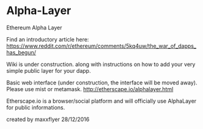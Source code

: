 # Alpha-Layer
Ethereum Alpha Layer


Find an introductory article here:
https://www.reddit.com/r/ethereum/comments/5kq4uw/the_war_of_dapps_has_begun/


Wiki is under construction.
along with instructions on how to add your very simple public layer for your dapp.


Basic web interface (under construction, the interface will be moved away).
Please use mist or metamask.
http://etherscape.io/alphalayer.html


Etherscape.io is a browser/social platform and will officially use AlphaLayer for public informations.


created by maxxflyer 28/12/2016
